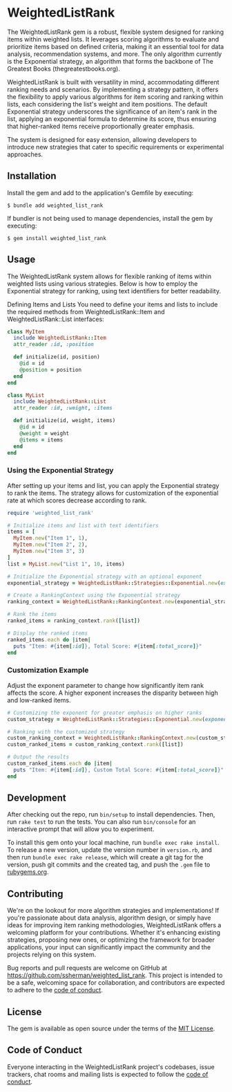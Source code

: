 # WeightedListRank

The WeightedListRank gem is a robust, flexible system designed for ranking items within weighted lists. It leverages scoring algorithms to evaluate and prioritize items based on defined criteria, making it an essential tool for data analysis, recommendation systems, and more. The only algorithm currently is the Exponential strategy, an algorithm that forms the backbone of The Greatest Books (thegreatestbooks.org).

WeightedListRank is built with versatility in mind, accommodating different ranking needs and scenarios. By implementing a strategy pattern, it offers the flexibility to apply various algorithms for item scoring and ranking within lists, each considering the list's weight and item positions. The default Exponential strategy underscores the significance of an item's rank in the list, applying an exponential formula to determine its score, thus ensuring that higher-ranked items receive proportionally greater emphasis.

The system is designed for easy extension, allowing developers to introduce new strategies that cater to specific requirements or experimental approaches.

## Installation

Install the gem and add to the application's Gemfile by executing:

    $ bundle add weighted_list_rank

If bundler is not being used to manage dependencies, install the gem by executing:

    $ gem install weighted_list_rank

## Usage

The WeightedListRank system allows for flexible ranking of items within weighted lists using various strategies. Below is how to employ the Exponential strategy for ranking, using text identifiers for better readability.

Defining Items and Lists
You need to define your items and lists to include the required methods from WeightedListRank::Item and WeightedListRank::List interfaces:

```ruby
class MyItem
  include WeightedListRank::Item
  attr_reader :id, :position

  def initialize(id, position)
    @id = id
    @position = position
  end
end

class MyList
  include WeightedListRank::List
  attr_reader :id, :weight, :items

  def initialize(id, weight, items)
    @id = id
    @weight = weight
    @items = items
  end
end
```

### Using the Exponential Strategy
After setting up your items and list, you can apply the Exponential strategy to rank the items. The strategy allows for customization of the exponential rate at which scores decrease according to rank.

```ruby
require 'weighted_list_rank'

# Initialize items and list with text identifiers
items = [
  MyItem.new("Item 1", 1),
  MyItem.new("Item 2", 2),
  MyItem.new("Item 3", 3)
]
list = MyList.new("List 1", 10, items)

# Initialize the Exponential strategy with an optional exponent
exponential_strategy = WeightedListRank::Strategies::Exponential.new(exponent: 1.5)

# Create a RankingContext using the Exponential strategy
ranking_context = WeightedListRank::RankingContext.new(exponential_strategy)

# Rank the items
ranked_items = ranking_context.rank([list])

# Display the ranked items
ranked_items.each do |item|
  puts "Item: #{item[:id]}, Total Score: #{item[:total_score]}"
end
```

### Customization Example
Adjust the exponent parameter to change how significantly item rank affects the score. A higher exponent increases the disparity between high and low-ranked items.

```ruby
# Customizing the exponent for greater emphasis on higher ranks
custom_strategy = WeightedListRank::Strategies::Exponential.new(exponent: 2.0)

# Ranking with the customized strategy
custom_ranking_context = WeightedListRank::RankingContext.new(custom_strategy)
custom_ranked_items = custom_ranking_context.rank([list])

# Output the results
custom_ranked_items.each do |item|
  puts "Item: #{item[:id]}, Custom Total Score: #{item[:total_score]}"
end
```


## Development

After checking out the repo, run `bin/setup` to install dependencies. Then, run `rake test` to run the tests. You can also run `bin/console` for an interactive prompt that will allow you to experiment.

To install this gem onto your local machine, run `bundle exec rake install`. To release a new version, update the version number in `version.rb`, and then run `bundle exec rake release`, which will create a git tag for the version, push git commits and the created tag, and push the `.gem` file to [rubygems.org](https://rubygems.org).

## Contributing

We're on the lookout for more algorithm strategies and implementations! If you're passionate about data analysis, algorithm design, or simply have ideas for improving item ranking methodologies, WeightedListRank offers a welcoming platform for your contributions. Whether it's enhancing existing strategies, proposing new ones, or optimizing the framework for broader applications, your input can significantly impact the community and the projects relying on this system.

Bug reports and pull requests are welcome on GitHub at https://github.com/ssherman/weighted_list_rank. This project is intended to be a safe, welcoming space for collaboration, and contributors are expected to adhere to the [code of conduct](https://github.com/ssherman/weighted_list_rank/blob/master/CODE_OF_CONDUCT.md).

## License

The gem is available as open source under the terms of the [MIT License](https://opensource.org/licenses/MIT).

## Code of Conduct

Everyone interacting in the WeightedListRank project's codebases, issue trackers, chat rooms and mailing lists is expected to follow the [code of conduct](https://github.com/ssherman/weighted_list_rank/blob/master/CODE_OF_CONDUCT.md).
